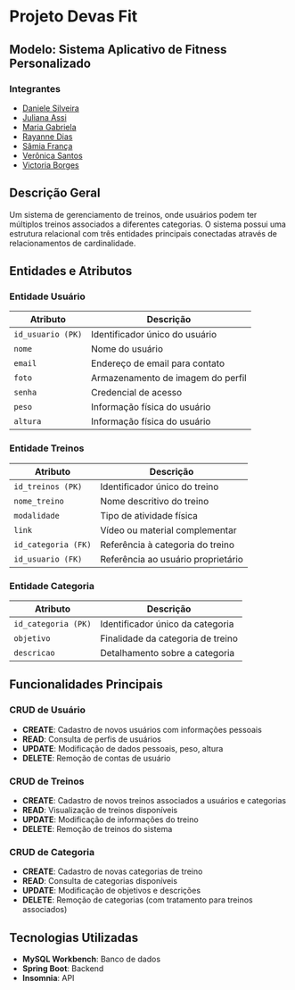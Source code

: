 # Projeto Devas Fit

## Modelo: Sistema Aplicativo de Fitness Personalizado

### Integrantes
- [Daniele Silveira](https://github.com/daniele-silveira)
- [Juliana Assi]()
- [Maria Gabriela](https://github.com/mariagabrielat)
- [Rayanne Dias](https://github.com/DiasRay)
- [Sâmia França](https://github.com/miaelfk)
- [Verônica Santos](https://github.com/veronicaferreiradev)
- [Victoria Borges](https://github.com/VictoriaBorges)

## Descrição Geral
Um sistema de gerenciamento de treinos, onde usuários podem ter múltiplos treinos associados a diferentes categorias. O sistema possui uma estrutura relacional com três entidades principais conectadas através de relacionamentos de cardinalidade.

## Entidades e Atributos



### Entidade Usuário
| Atributo          | Descrição                         |
|-------------------|-----------------------------------|
| `id_usuario (PK)` | Identificador único do usuário    |
| `nome`            | Nome do usuário                   |
| `email`           | Endereço de email para contato    |
| `foto`            | Armazenamento de imagem do perfil |
| `senha`           | Credencial de acesso              |
| `peso`            | Informação física do usuário      |
| `altura`          | Informação física do usuário      |

### Entidade Treinos
| Atributo            | Descrição                           |
|---------------------|-------------------------------------|
| `id_treinos (PK)`   | Identificador único do treino       |
| `nome_treino`       | Nome descritivo do treino           |
| `modalidade`        | Tipo de atividade física            |
| `link`              | Vídeo ou material complementar      |
| `id_categoria (FK)` | Referência à categoria do treino    |
| `id_usuario (FK)`   | Referência ao usuário proprietário  |

### Entidade Categoria
| Atributo            | Descrição                           |
|---------------------|-------------------------------------|
| `id_categoria (PK)` | Identificador único da categoria    |
| `objetivo`          | Finalidade da categoria de treino   |
| `descricao`         | Detalhamento sobre a categoria      |

## Funcionalidades Principais

### CRUD de Usuário
- **CREATE**: Cadastro de novos usuários com informações pessoais
- **READ**: Consulta de perfis de usuários
- **UPDATE**: Modificação de dados pessoais, peso, altura
- **DELETE**: Remoção de contas de usuário

### CRUD de Treinos
- **CREATE**: Cadastro de novos treinos associados a usuários e categorias
- **READ**: Visualização de treinos disponíveis
- **UPDATE**: Modificação de informações do treino
- **DELETE**: Remoção de treinos do sistema

### CRUD de Categoria
- **CREATE**: Cadastro de novas categorias de treino
- **READ**: Consulta de categorias disponíveis
- **UPDATE**: Modificação de objetivos e descrições
- **DELETE**: Remoção de categorias (com tratamento para treinos associados)

## Tecnologias Utilizadas
- **MySQL Workbench**: Banco de dados
- **Spring Boot**: Backend
- **Insomnia**: API

